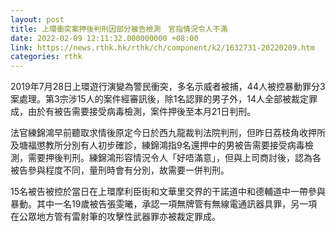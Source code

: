 ```yaml
---
layout: post
title: 上環衝突案押後判刑因部分被告檢測　官指情況令人不滿
date: 2022-02-09 12:11:32.000000000 +08:00
link: https://news.rthk.hk/rthk/ch/component/k2/1632731-20220209.htm
categories: rthk
---
```


2019年7月28日上環遊行演變為警民衝突，多名示威者被捕，44人被控暴動罪分3案處理。第3宗涉15人的案件經審訊後，除1名認罪的男子外，14人全部被裁定罪成，由於有被告需要接受病毒檢測，案件押後至本月21日判刑。

法官練錦鴻早前聽取求情後原定今日於西九龍裁判法院判刑，但昨日荔枝角收押所及塘福懲教所分別有人初步確診，練錦鴻指9名還押中的男被告需要接受病毒檢測，需要押後判刑。練錦鴻形容情況令人「好唔滿意」，但與上司商討後，認為各被告參與程度不同，量刑時會有分別，故需要一併判刑。

15名被告被控於當日在上環摩利臣街和文華里交界的干諾道中和德輔道中一帶參與暴動。其中一名19歲被告張雯曦，承認一項無牌管有無線電通訊器具罪，另一項在公眾地方管有雷射筆的攻擊性武器罪亦被裁定罪成。
